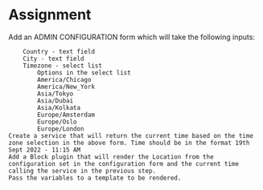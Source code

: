 # Assignment
Add an ADMIN CONFIGURATION form which will take the following inputs:
    
        Country - text field
        City - text field
        Timezone - select list
            Options in the select list
            America/Chicago
            America/New_York
            Asia/Tokyo
            Asia/Dubai
            Asia/Kolkata
            Europe/Amsterdam
            Europe/Oslo
            Europe/London
    Create a service that will return the current time based on the time zone selection in the above form. Time should be in the format 19th Sept 2022 - 11:15 AM
    Add a Block plugin that will render the Location from the configuration set in the configuration form and the current time calling the service in the previous step. 
    Pass the variables to a template to be rendered.

